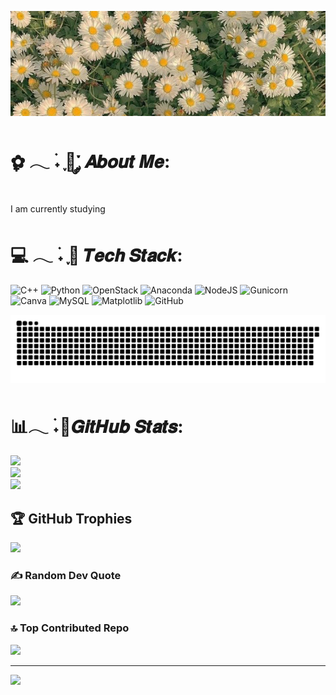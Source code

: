![.       .](https://github.com/Harshit-Vi/Harshit-Vi/blob/main/jpg(2))
# ✿ִֶָ 𓂃 ࣪˖ ִֶָ🐇་༘  𝑨𝒃𝒐𝒖𝒕 𝑴𝒆:
I am currently studying


# 💻 𓂃 ࣪˖ ִֶָ🐇 𝑻𝒆𝒄𝒉 𝑺𝒕𝒂𝒄𝒌:
![C++](https://img.shields.io/badge/c++-%2300599C.svg?style=for-the-badge&logo=c%2B%2B&logoColor=white) ![Python](https://img.shields.io/badge/python-3670A0?style=for-the-badge&logo=python&logoColor=ffdd54) ![OpenStack](https://img.shields.io/badge/Openstack-%23f01742.svg?style=for-the-badge&logo=openstack&logoColor=white) ![Anaconda](https://img.shields.io/badge/Anaconda-%2344A833.svg?style=for-the-badge&logo=anaconda&logoColor=white) ![NodeJS](https://img.shields.io/badge/node.js-6DA55F?style=for-the-badge&logo=node.js&logoColor=white) ![Gunicorn](https://img.shields.io/badge/gunicorn-%298729.svg?style=for-the-badge&logo=gunicorn&logoColor=white) ![Canva](https://img.shields.io/badge/Canva-%2300C4CC.svg?style=for-the-badge&logo=Canva&logoColor=white) ![MySQL](https://img.shields.io/badge/mysql-4479A1.svg?style=for-the-badge&logo=mysql&logoColor=white) ![Matplotlib](https://img.shields.io/badge/Matplotlib-%23ffffff.svg?style=for-the-badge&logo=Matplotlib&logoColor=black) ![GitHub](https://img.shields.io/badge/github-%23121011.svg?style=for-the-badge&logo=github&logoColor=white)

<div align="center">
 
 ![snake gif](https://github.com/Harshit-Vi/Harshit-Vi/blob/output/github-snake-dark.svg)
</div>


  
# 📊𓂃 ࣪˖🐇𝑮𝒊𝒕𝑯𝒖𝒃 𝑺𝒕𝒂𝒕𝒔:
![](https://github-readme-stats.vercel.app/api?username=Harshit-Vi&theme=dark&hide_border=false&include_all_commits=false&count_private=false)<br/>
![](https://nirzak-streak-stats.vercel.app/?user=Harshit-Vi&theme=dark&hide_border=false)<br/>
![](https://github-readme-stats.vercel.app/api/top-langs/?username=Harshit-Vi&theme=dark&hide_border=false&include_all_commits=false&count_private=false&layout=compact)

## 🏆 GitHub Trophies
![](https://github-profile-trophy.vercel.app/?username=Harshit-Vi&theme=radical&no-frame=false&no-bg=true&margin-w=4)

### ✍️ Random Dev Quote
![](https://quotes-github-readme.vercel.app/api?type=horizontal&theme=radical)

### 🔝 Top Contributed Repo
![](https://github-contributor-stats.vercel.app/api?username=Harshit-Vi&limit=5&theme=dark&combine_all_yearly_contributions=true)

---
[![](https://visitcount.itsvg.in/api?id=Harshit-Vi&icon=0&color=0)](https://visitcount.itsvg.in)

<!-- Proudly created with GPRM ( https://gprm.itsvg.in ) -->

